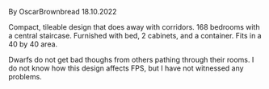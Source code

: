 By OscarBrownbread 18.10.2022

Compact, tileable design that does away with corridors. 168 bedrooms with a central staircase. Furnished with bed, 2 cabinets, and a container. Fits in a 40 by 40 area.

Dwarfs do not get bad thoughs from others pathing through their rooms. I do not know how this design affects FPS, but I have not witnessed any problems.

